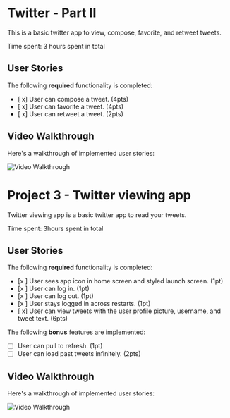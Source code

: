 

# Twitter - Part II

This is a basic twitter app to view, compose, favorite, and retweet tweets.

Time spent: 3 hours spent in total

## User Stories

The following **required** functionality is completed:

- [ x] User can compose a tweet. (4pts)
- [ x] User can favorite a tweet. (4pts)
- [ x] User can retweet a tweet. (2pts)


## Video Walkthrough

Here's a walkthrough of implemented user stories:

<img src='http://g.recordit.co/57M40R1mQe.gif' title='Video Walkthrough' width='' alt='Video Walkthrough' />



# Project 3 - Twitter viewing app

Twitter viewing app is a basic twitter app to read your tweets.

Time spent: 3hours spent in total



## User Stories

The following **required** functionality is completed:

- [x ] User sees app icon in home screen and styled launch screen. (1pt)
- [x ] User can log in. (1pt)
- [x ] User can log out. (1pt)
- [x ] User stays logged in across restarts. (1pt)
- [ x] User can view tweets with the user profile picture, username, and tweet text. (6pts)

The following **bonus** features are implemented:

- [ ] User can pull to refresh. (1pt)
- [ ] User can load past tweets infinitely. (2pts)

## Video Walkthrough

Here's a walkthrough of implemented user stories:

<img src='http://g.recordit.co/6U3vo1WtRm.gif' title='Video Walkthrough' width='' alt='Video Walkthrough' />

